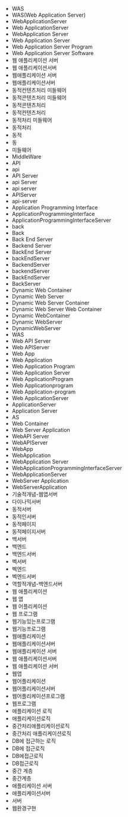 ﻿- WAS
- WAS(Web Application Server)
- WebApplicationServer
- Web ApplicationServer
- WebApplication Server
- Web Application Server
- Web Application Server Program
- Web Application Server Software
- 웹 애플리케이션 서버
- 웹 애플리케이션서버
- 웹애플리케이션 서버
- 웹애플리케이션서버
- 동적컨텐츠처리 미들웨어
- 동적콘텐츠처리 미들웨어
- 동적콘텐츠처리
- 동적컨텐츠처리
- 동적처리 미들웨어
- 동적처리
- 동적
- 동
- 미들웨어
- MiddleWare
- API
- api
- API Server
- api Server
- api server
- APIServer
- api-server
- Application Programming Interface
- ApplicationProgrammingInterface
- ApplicationProgrammingInterfaceServer
- back
- Back
- Back End Server
- Backend Server
- BackEnd Server
- backEndServer
- BackendServer
- backendServer
- BackEndServer
- BackServer
- Dynamic Web Container
- Dynamic Web Server
- Dynamic Web Server Container
- Dynamic Web Server Web Container
- Dynamic WebContainer
- Dynamic WebServer
- DynamicWebServer
- WAS
- Web API Server
- Web APIServer
- Web App
- Web Application
- Web Application Program
- Web Application Server 
- Web ApplicationProgram
- Web Applicationprogram
- Web Application-program
- Web ApplicationServer 
- ApplicationServer 
- Application Server 
- AS
- Web Container
- Web Server Application
- WebAPI Server
- WebAPIServer
- WebApp
- WebApplication
- WebApplication Server 
- WebApplicationProgrammingInterfaceServer
- WebApplicationServer
- WebServer Application
- WebServerApplication
- 기술적개념-웹앱서버
- 다이나믹서버
- 동적서버
- 동적인서버
- 동적페이지
- 동적페이지서버
- 백서버
- 백엔드
- 백엔드서버
- 벡서버
- 벡엔드
- 벡엔드서버
- 역할적개념-백엔드서버
- 웹 애플리케이션
- 웹 앱
- 웹 어플리케이션
- 웹 프로그램
- 웹기능있는프로그램
- 웹기능프로그램
- 웹애플리케이션
- 웹애플리케이션서버
- 웹애플리케이션 서버
- 웹 애플리케이션서버
- 웹 애플리케이션 서버
- 웹앱
- 웹어플리케이션
- 웹어플리케이션서버
- 웹어플리케이션프로그램
- 웹프로그램
- 애플리케이션 로직
- 애플리케이션로직
- 중간처리애플리케이션로직
- 중간처리 애플리케이션로직
- DB에 접근하는 로직
- DB에 접근로직
- DB에접근로직
- DB접근로직
- 중간 계층
- 중간계층
- 애플리케이션 서버
- 애플리케이션서버
- 서버
- 웹환경구현